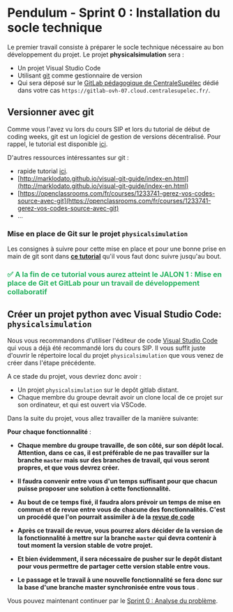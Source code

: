 # Pendulum - Sprint 0 : Installation du socle technique


Le premier travail consiste à préparer le socle technique nécessaire au bon développement du projet. Le projet **physicalsimulation** sera :

+ Un projet Visual Studio Code 
+ Utilisant [git](https://git-scm.com/) comme gestionnaire de version
+ Qui sera déposé sur le [GitLab pédagogique de CentraleSupélec](https://gitlab-ovh-07.cloud.centralesupelec.fr/) dédié dans votre cas `https://gitlab-ovh-07.cloud.centralesupelec.fr/`.



## Versionner avec git

Comme vous l'avez vu lors du cours SIP et lors du tutorial de début de coding weeks, git est un logiciel de gestion de versions décentralisé. Pour rappel, le tutorial est disponible [ici](https://centralesupelec.edunao.com/pluginfile.php/65396/course/section/4378/cours-1.pdf).

D'autres ressources intéressantes sur git :

+ rapide tutorial [ici](http://rogerdudler.github.io/git-guide/index.fr.html).
+ [http://marklodato.github.io/visual-git-guide/index-en.html](http://marklodato.github.io/visual-git-guide/index-en.html)
+ [https://openclassrooms.com/fr/courses/1233741-gerez-vos-codes-source-avec-git](https://openclassrooms.com/fr/courses/1233741-gerez-vos-codes-source-avec-git)
+ ...




### Mise en place de Git sur le projet **`physicalsimulation`**


Les consignes à suivre pour cette mise en place et pour une bonne prise en main de git sont dans [**ce tutorial**](https://github.com/hudelotc/CentraleSupelec_CodingWeeks_2020/blob/main/Git_install.md) qu'il vous faut donc suivre jusqu'au bout.

### <span style="color: #26B260"> :white_check_mark: A la fin de ce tutorial vous aurez atteint le JALON 1 : Mise en place de Git et GitLab pour un travail de développement collaboratif</span> 


## Créer un projet python avec Visual Studio Code: **`physicalsimulation`**


Nous vous recommandons d'utiliser l'éditeur de code [Visual Studio Code](https://github.com/hudelotc/CentraleSupelec_CodingWeeks_2020/blob/main/VisualStudioCode.md) qui vous a déjà été recommandé lors du cours SIP. Il vous suffit juste d'ouvrir le répertoire local du projet `physicalsimulation` que vous venez de créer dans l'étape précédente.

A ce stade du projet, vous devriez donc avoir :

+ Un projet `physicalsimulation` sur le depôt gitlab distant.
+ Chaque membre du groupe devrait avoir un clone local de ce projet sur son ordinateur, et qui est ouvert via VSCode.

Dans la suite du projet, vous allez travailler de la manière suivante:


**Pour chaque fonctionnalité** : 

+ **Chaque membre du groupe travaille, de son côté,  sur son dépôt local. Attention, dans ce cas, il est préférable de ne pas travailler sur la branche `master` mais sur des branches de travail, qui vous seront propres, et que vous devrez créer.**

+ **Il faudra convenir entre vous d'un temps suffisant pour que chacun puisse proposer une solution à cette fonctionnalité.**

+ **Au bout de ce temps fixé, il faudra alors prévoir un temps de mise en commun et de revue entre vous de chacune des fonctionnalités. C'est un procédé que l'on pourrait assimiler à de la [revue de code](https://en.wikipedia.org/wiki/Code_review)**

+ **Après ce travail de revue, vous pourrez alors décider de la version de la fonctionnalité à mettre sur la branche `master` qui devra contenir à tout moment la version stable de votre projet.** 

+ **Et bien évidemment, il sera nécessaire de pusher sur le depôt distant pour vous permettre de partager cette version stable entre vous.**

+ **Le passage et le travail à une nouvelle fonctionnalité se fera donc sur la base d'une branche master synchronisée entre vous tous** .

 

Vous pouvez maintenant continuer par le [Sprint 0 : Analyse du problème](./Sprint0Analyse.md). 

